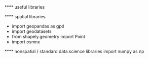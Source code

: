 
**** useful libraries 

**** spatial libraries
- import geopandas as gpd
- import geodatasets
- from shapely.geometry import Point
- import osmnx

**** nonspatial / standard data science libraries 
import numpy as np
